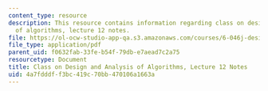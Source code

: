 ```yaml
---
content_type: resource
description: This resource contains information regarding class on design and analysis
  of algorithms, lecture 12 notes.
file: https://ol-ocw-studio-app-qa.s3.amazonaws.com/courses/6-046j-design-and-analysis-of-algorithms-spring-2015/4a7fdddff3bc419c70bb470106a1663a_MIT6_046JS15_lec12.pdf
file_type: application/pdf
parent_uid: f0632fab-33fe-b54f-79db-e7aead7c2a75
resourcetype: Document
title: Class on Design and Analysis of Algorithms, Lecture 12 Notes
uid: 4a7fdddf-f3bc-419c-70bb-470106a1663a
---
```

